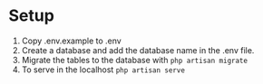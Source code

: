 # Setup
1. Copy .env.example to .env
2. Create a database and add the database name in the .env file.
3. Migrate the tables to the database with `php artisan migrate`
4. To serve in the localhost `php artisan serve`
